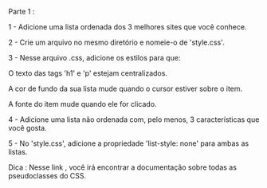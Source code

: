 Parte 1 :

1 - Adicione uma lista ordenada dos 3 melhores sites que você conhece.

2 - Crie um arquivo no mesmo diretório e nomeie-o de 'style.css'.

3 - Nesse arquivo .css, adicione os estilos para que:

O texto das tags 'h1' e 'p' estejam centralizados.

A cor de fundo da sua lista mude quando o cursor estiver sobre o item.

A fonte do item mude quando ele for clicado.

4 - Adicione uma lista não ordenada com, pelo menos, 3 características que você gosta.

5 - No 'style.css', adicione a propriedade 'list-style: none' para ambas as listas.

Dica : Nesse link , você irá encontrar a documentação sobre todas as pseudoclasses do CSS.
